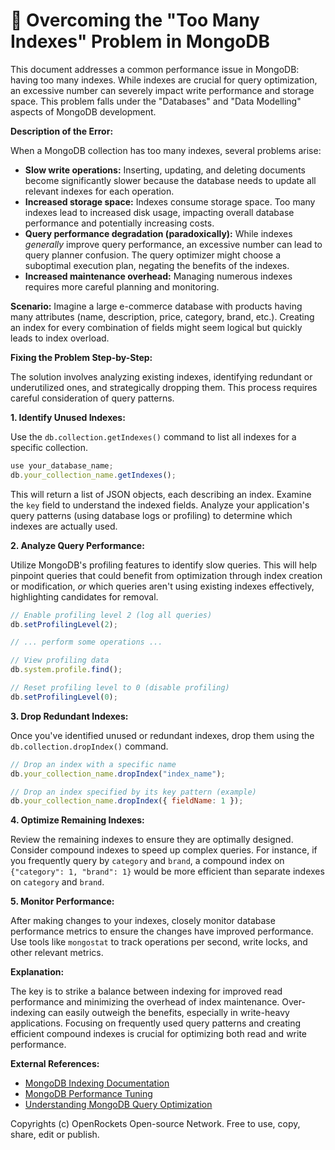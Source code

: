 # 🐞 Overcoming the "Too Many Indexes" Problem in MongoDB


This document addresses a common performance issue in MongoDB: having too many indexes. While indexes are crucial for query optimization, an excessive number can severely impact write performance and storage space. This problem falls under the "Databases" and "Data Modelling" aspects of MongoDB development.

**Description of the Error:**

When a MongoDB collection has too many indexes, several problems arise:

* **Slow write operations:**  Inserting, updating, and deleting documents become significantly slower because the database needs to update all relevant indexes for each operation.
* **Increased storage space:** Indexes consume storage space.  Too many indexes lead to increased disk usage, impacting overall database performance and potentially increasing costs.
* **Query performance degradation (paradoxically):**  While indexes *generally* improve query performance, an excessive number can lead to query planner confusion.  The query optimizer might choose a suboptimal execution plan, negating the benefits of the indexes.
* **Increased maintenance overhead:** Managing numerous indexes requires more careful planning and monitoring.

**Scenario:**  Imagine a large e-commerce database with products having many attributes (name, description, price, category, brand, etc.).  Creating an index for every combination of fields might seem logical but quickly leads to index overload.


**Fixing the Problem Step-by-Step:**

The solution involves analyzing existing indexes, identifying redundant or underutilized ones, and strategically dropping them.  This process requires careful consideration of query patterns.

**1. Identify Unused Indexes:**

Use the `db.collection.getIndexes()` command to list all indexes for a specific collection.

```javascript
use your_database_name;
db.your_collection_name.getIndexes();
```

This will return a list of JSON objects, each describing an index.  Examine the `key` field to understand the indexed fields.  Analyze your application's query patterns (using database logs or profiling) to determine which indexes are actually used.


**2. Analyze Query Performance:**

Utilize MongoDB's profiling features to identify slow queries. This will help pinpoint queries that could benefit from optimization through index creation or modification, *or* which queries aren't using existing indexes effectively, highlighting candidates for removal.


```javascript
// Enable profiling level 2 (log all queries)
db.setProfilingLevel(2);

// ... perform some operations ...

// View profiling data
db.system.profile.find();

// Reset profiling level to 0 (disable profiling)
db.setProfilingLevel(0);
```

**3. Drop Redundant Indexes:**

Once you've identified unused or redundant indexes, drop them using the `db.collection.dropIndex()` command.

```javascript
// Drop an index with a specific name
db.your_collection_name.dropIndex("index_name");

// Drop an index specified by its key pattern (example)
db.your_collection_name.dropIndex({ fieldName: 1 });
```


**4. Optimize Remaining Indexes:**

Review the remaining indexes to ensure they are optimally designed. Consider compound indexes to speed up complex queries. For instance, if you frequently query by `category` and `brand`, a compound index on `{"category": 1, "brand": 1}` would be more efficient than separate indexes on `category` and `brand`.


**5. Monitor Performance:**

After making changes to your indexes, closely monitor database performance metrics to ensure the changes have improved performance.  Use tools like `mongostat` to track operations per second, write locks, and other relevant metrics.



**Explanation:**

The key is to strike a balance between indexing for improved read performance and minimizing the overhead of index maintenance.  Over-indexing can easily outweigh the benefits, especially in write-heavy applications. Focusing on frequently used query patterns and creating efficient compound indexes is crucial for optimizing both read and write performance.


**External References:**

* [MongoDB Indexing Documentation](https://www.mongodb.com/docs/manual/indexes/)
* [MongoDB Performance Tuning](https://www.mongodb.com/docs/manual/tutorial/performance-tuning/)
* [Understanding MongoDB Query Optimization](https://www.mongodb.com/blog/post/query-optimization-in-mongodb)


Copyrights (c) OpenRockets Open-source Network. Free to use, copy, share, edit or publish.

